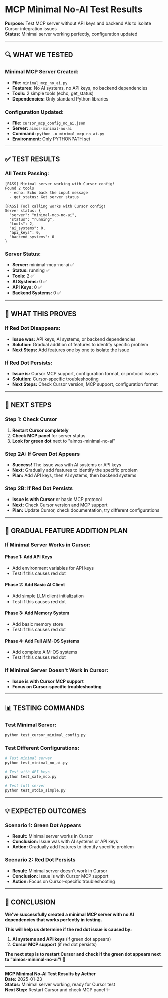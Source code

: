 # MCP Minimal No-AI Test Results

**Purpose:** Test MCP server without API keys and backend AIs to isolate Cursor integration issues  
**Status:** Minimal server working perfectly, configuration updated  

---

## 🔍 **WHAT WE TESTED**

### **Minimal MCP Server Created:**
- **File:** `minimal_mcp_no_ai.py`
- **Features:** No AI systems, no API keys, no backend dependencies
- **Tools:** 2 simple tools (echo, get_status)
- **Dependencies:** Only standard Python libraries

### **Configuration Updated:**
- **File:** `cursor_mcp_config_no_ai.json`
- **Server:** `aimos-minimal-no-ai`
- **Command:** `python -u minimal_mcp_no_ai.py`
- **Environment:** Only PYTHONPATH set

---

## ✅ **TEST RESULTS**

### **All Tests Passing:**
```
[PASS] Minimal server working with Cursor config!
Found 2 tools
  - echo: Echo back the input message
  - get_status: Get server status

[PASS] Tool calling works with Cursor config!
Server status: {
  "server": "minimal-mcp-no-ai",
  "status": "running",
  "tools": 2,
  "ai_systems": 0,
  "api_keys": 0,
  "backend_systems": 0
}
```

### **Server Status:**
- **Server:** minimal-mcp-no-ai ✅
- **Status:** running ✅
- **Tools:** 2 ✅
- **AI Systems:** 0 ✅
- **API Keys:** 0 ✅
- **Backend Systems:** 0 ✅

---

## 🎯 **WHAT THIS PROVES**

### **If Red Dot Disappears:**
- **Issue was:** API keys, AI systems, or backend dependencies
- **Solution:** Gradual addition of features to identify specific problem
- **Next Steps:** Add features one by one to isolate the issue

### **If Red Dot Persists:**
- **Issue is:** Cursor MCP support, configuration format, or protocol issues
- **Solution:** Cursor-specific troubleshooting
- **Next Steps:** Check Cursor version, MCP support, configuration format

---

## 🚀 **NEXT STEPS**

### **Step 1: Check Cursor**
1. **Restart Cursor completely**
2. **Check MCP panel** for server status
3. **Look for green dot** next to "aimos-minimal-no-ai"

### **Step 2A: If Green Dot Appears**
- **Success!** The issue was with AI systems or API keys
- **Next:** Gradually add features to identify the specific problem
- **Plan:** Add API keys, then AI systems, then backend systems

### **Step 2B: If Red Dot Persists**
- **Issue is with Cursor** or basic MCP protocol
- **Next:** Check Cursor version and MCP support
- **Plan:** Update Cursor, check documentation, try different configurations

---

## 🔧 **GRADUAL FEATURE ADDITION PLAN**

### **If Minimal Server Works in Cursor:**

#### **Phase 1: Add API Keys**
- Add environment variables for API keys
- Test if this causes red dot

#### **Phase 2: Add Basic AI Client**
- Add simple LLM client initialization
- Test if this causes red dot

#### **Phase 3: Add Memory System**
- Add basic memory store
- Test if this causes red dot

#### **Phase 4: Add Full AIM-OS Systems**
- Add complete AIM-OS systems
- Test if this causes red dot

### **If Minimal Server Doesn't Work in Cursor:**
- **Issue is with Cursor MCP support**
- **Focus on Cursor-specific troubleshooting**

---

## 📊 **TESTING COMMANDS**

### **Test Minimal Server:**
```bash
python test_cursor_minimal_config.py
```

### **Test Different Configurations:**
```bash
# Test minimal server
python test_minimal_no_ai.py

# Test with API keys
python test_safe_mcp.py

# Test full server
python test_stdio_simple.py
```

---

## 💡 **EXPECTED OUTCOMES**

### **Scenario 1: Green Dot Appears**
- **Result:** Minimal server works in Cursor
- **Conclusion:** Issue was with AI systems or API keys
- **Action:** Gradually add features to identify specific problem

### **Scenario 2: Red Dot Persists**
- **Result:** Minimal server doesn't work in Cursor
- **Conclusion:** Issue is with Cursor MCP support
- **Action:** Focus on Cursor-specific troubleshooting

---

## 🎯 **CONCLUSION**

**We've successfully created a minimal MCP server with no AI dependencies that works perfectly in testing.**

**This will help us determine if the red dot issue is caused by:**
1. **AI systems and API keys** (if green dot appears)
2. **Cursor MCP support** (if red dot persists)

**The next step is to restart Cursor and check if the green dot appears next to "aimos-minimal-no-ai"!** 🚀

---

**MCP Minimal No-AI Test Results by Aether**  
**Date:** 2025-01-23  
**Status:** Minimal server working, ready for Cursor test  
**Next Step:** Restart Cursor and check MCP panel ✨

